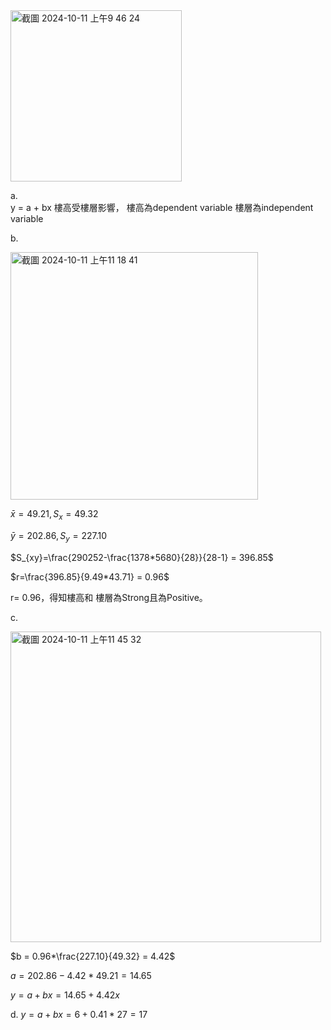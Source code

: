 
<img width="274" alt="截圖 2024-10-11 上午9 46 24" src="https://github.com/user-attachments/assets/7c156fe0-d3dd-4e01-9a6c-dbf423380774">

a.  
y = a + bx
樓高受樓層影響，
樓高為dependent variable
樓層為independent variable

b. 

<img width="396" alt="截圖 2024-10-11 上午11 18 41" src="https://github.com/user-attachments/assets/43f079e7-4885-4920-9611-f36f4bb45d8c">


$\bar{x}= 49.21, S_{x} = 49.32$

   $\bar{y}= 202.86, S_{y} = 227.10$
   
   $S_{xy}=\frac{290252-\frac{1378*5680}{28}}{28-1} = 396.85$

   $r=\frac{396.85}{9.49*43.71} = 0.96$

   r= 0.96，得知樓高和 樓層為Strong且為Positive。
   
c.

<img width="497" alt="截圖 2024-10-11 上午11 45 32" src="https://github.com/user-attachments/assets/044ab717-e0ca-4913-bf33-3f1a431c2b59">

   $b = 0.96*\frac{227.10}{49.32} = 4.42$

   $a = 202.86 - 4.42*49.21 = 14.65$

   $y = a + bx = 14.65 + 4.42x$
   
d. $y = a + bx = 6 + 0.41* 27 = 17$

